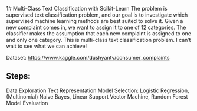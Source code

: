 1# Multi-Class Text Classification with Scikit-Learn
  The problem is supervised text classification problem, and our goal is to investigate which supervised machine learning methods are best suited to solve it.
Given a new complaint comes in, we want to assign it to one of 12 categories. The classifier makes the assumption that each new complaint is assigned to one and only one category. This is multi-class text classification problem. I can’t wait to see what we can achieve!

  Dataset: https://www.kaggle.com/dushyantv/consumer_complaints

## Steps: 
  Data Exploration
  Text Representation
  Model Selection: Logistic Regression, (Multinomial) Naive Bayes, Linear Support Vector Machine, Random Forest
  Model Evaluation
